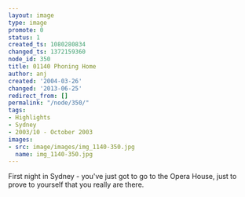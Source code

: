 ```yaml
---
layout: image
type: image
promote: 0
status: 1
created_ts: 1080280834
changed_ts: 1372159360
node_id: 350
title: 01140 Phoning Home
author: anj
created: '2004-03-26'
changed: '2013-06-25'
redirect_from: []
permalink: "/node/350/"
tags:
- Highlights
- Sydney
- 2003/10 - October 2003
images:
- src: image/images/img_1140-350.jpg
  name: img_1140-350.jpg
---
```

First night in Sydney - you've just got to go to the Opera House, just to prove to yourself that you really are there. 

